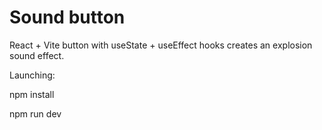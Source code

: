 # Sound button
React + Vite button with useState + useEffect hooks creates an explosion sound effect. 

Launching:

npm install 

npm run dev
